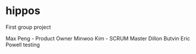 # hippos
First group project

Max Peng - Product Owner
Minwoo Kim - SCRUM Master
Dillon Butvin
Eric Powell
testing

